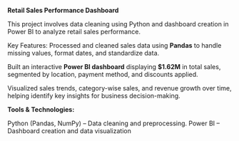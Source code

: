 **Retail Sales Performance Dashboard**

This project involves data cleaning using Python and dashboard creation in Power BI to analyze retail sales performance.

Key Features:
Processed and cleaned sales data using **Pandas** to handle missing values, format dates, and standardize data.

Built an interactive **Power BI dashboard** displaying **$1.62M** in total sales, segmented by location, payment method, and discounts applied.

Visualized sales trends, category-wise sales, and revenue growth over time, helping identify key insights for business decision-making.

**Tools & Technologies:**

Python (Pandas, NumPy) – Data cleaning and preprocessing.
Power BI – Dashboard creation and data visualization
